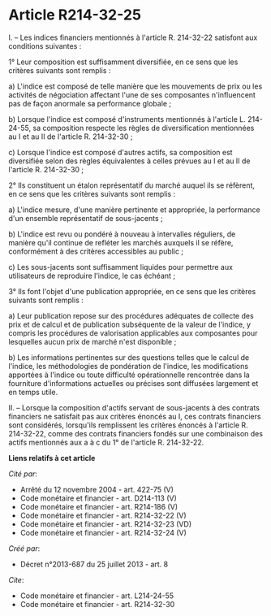# Article R214-32-25

I. – Les indices financiers mentionnés à l'article R. 214-32-22 satisfont aux conditions suivantes :

1° Leur composition est suffisamment diversifiée, en ce sens que les critères suivants sont remplis :

a) L'indice est composé de telle manière que les mouvements de prix ou les activités de négociation affectant l'une de ses
composantes n'influencent pas de façon anormale sa performance globale ;

b) Lorsque l'indice est composé d'instruments mentionnés à l'article L. 214-24-55, sa composition respecte les règles de
diversification mentionnées au I et au II de l'article R. 214-32-30 ;

c) Lorsque l'indice est composé d'autres actifs, sa composition est diversifiée selon des règles équivalentes à celles
prévues au I et au II de l'article R. 214-32-30 ;

2° Ils constituent un étalon représentatif du marché auquel ils se réfèrent, en ce sens que les critères suivants sont
remplis :

a) L'indice mesure, d'une manière pertinente et appropriée, la performance d'un ensemble représentatif de sous-jacents ;

b) L'indice est revu ou pondéré à nouveau à intervalles réguliers, de manière qu'il continue de refléter les marchés auxquels
il se réfère, conformément à des critères accessibles au public ;

c) Les sous-jacents sont suffisamment liquides pour permettre aux utilisateurs de reproduire l'indice, le cas échéant ;

3° Ils font l'objet d'une publication appropriée, en ce sens que les critères suivants sont remplis :

a) Leur publication repose sur des procédures adéquates de collecte des prix et de calcul et de publication subséquente de la
valeur de l'indice, y compris les procédures de valorisation applicables aux composantes pour lesquelles aucun prix de marché
n'est disponible ;

b) Les informations pertinentes sur des questions telles que le calcul de l'indice, les méthodologies de pondération de
l'indice, les modifications apportées à l'indice ou toute difficulté opérationnelle rencontrée dans la fourniture
d'informations actuelles ou précises sont diffusées largement et en temps utile.

II. – Lorsque la composition d'actifs servant de sous-jacents à des contrats financiers ne satisfait pas aux critères énoncés
au I, ces contrats financiers sont considérés, lorsqu'ils remplissent les critères énoncés à l'article R. 214-32-22, comme
des contrats financiers fondés sur une combinaison des actifs mentionnés aux a à c du 1° de l'article R. 214-32-22.

**Liens relatifs à cet article**

_Cité par_:

  - Arrêté du 12 novembre 2004 - art. 422-75 (V)
  - Code monétaire et financier - art. D214-113 (V)
  - Code monétaire et financier - art. R214-186 (V)
  - Code monétaire et financier - art. R214-32-22 (V)
  - Code monétaire et financier - art. R214-32-23 (VD)
  - Code monétaire et financier - art. R214-32-24 (V)

_Créé par_:

  - Décret n°2013-687 du 25 juillet 2013 - art. 8

_Cite_:

  - Code monétaire et financier - art. L214-24-55
  - Code monétaire et financier - art. R214-32-30
